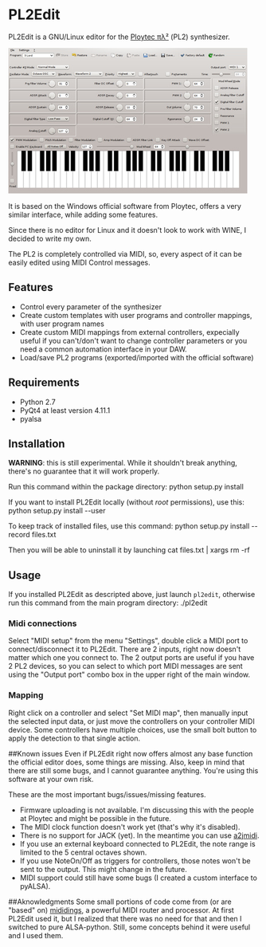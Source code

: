 # PL2Edit

PL2Edit is a GNU/Linux editor for the
[Ploytec &pi;&#955;&#178;](http://www.ploytec.com/pl2/) (PL2) synthesizer.

![PL2Edit screenshot](https://raw.githubusercontent.com/MaurizioB/PL2Edit/master/data/art/screenshot-main-small.jpg)

It is based on the Windows official software from Ploytec, offers a very similar
interface, while adding some features.

Since there is no editor for Linux and it doesn't look to work with WINE, I
decided to write my own.

The PL2 is completely controlled via MIDI, so, every aspect of it can be easily
edited using MIDI Control messages.


## Features
- Control every parameter of the synthesizer
- Create custom templates with user programs and controller mappings, with
user program names
- Create custom MIDI mappings from external controllers, expecially useful if
you can't/don't want to change controller parameters or you need a common
automation interface in your DAW.
- Load/save PL2 programs (exported/imported with the official software)


## Requirements
- Python 2.7
- PyQt4 at least version 4.11.1
- pyalsa

## Installation
**WARNING**: this is still experimental. While it shouldn't break anything,
there's no guarantee that it will work properly.

Run this command within the package directory:
    python setup.py install

If you want to install PL2Edit locally (without *root* permissions), use this:
    python setup.py install --user

To keep track of installed files, use this command:
    python setup.py install --record files.txt

Then you will be able to uninstall it by launching
    cat files.txt | xargs rm -rf


## Usage
If you installed PL2Edit as descripted above, just launch ```pl2edit```,
otherwise run this command from the main program directory:
    ./pl2edit


### Midi connections
Select "MIDI setup" from the menu "Settings", double click a MIDI port to 
connect/disconnect it to PL2Edit. There are 2 inputs, right now doesn't matter
which one you connect to. The 2 output ports are useful if you have 2 PL2
devices, so you can select to which port MIDI messages are sent using the
"Output port" combo box in the upper right of the main window.

### Mapping
Right click on a controller and select "Set MIDI map", then manually input
the selected input data, or just move the controllers on your controller MIDI
device. Some controllers have multiple choices, use the small bolt button to
apply the detection to that single action.

##Known issues
Even if PL2Edit right now offers almost any base function the official editor
does, some things are missing. Also, keep in mind that there are still some
bugs, and I cannot guarantee anything. You're using this software at your
own risk.

These are the most important bugs/issues/missing features.
- Firmware uploading is not available. I'm discussing this with the people at
Ploytec and might be possible in the future.
- The MIDI clock function doesn't work yet (that's why it's disabled).
- There is no support for JACK (yet). In the meantime you can use
[a2jmidi](http://home.gna.org/a2jmidid/).
- If you use an external keyboard connected to PL2Edit, the note range is
limited to the 5 central octaves shown.
- If you use NoteOn/Off as triggers for controllers, those notes won't be sent
to the output. This might change in the future.
- MIDI support could still have some bugs (I created a custom interface to
pyALSA).

##Aknowledgments
Some small portions of code come from (or are "based" on)
[mididings](http://das.nasophon.de/mididings/), a powerful MIDI router and
processor.
At first PL2Edit used it, but I realized that there was no need for that and
then I switched to pure ALSA-python. Still, some concepts behind it were useful
and I used them.
